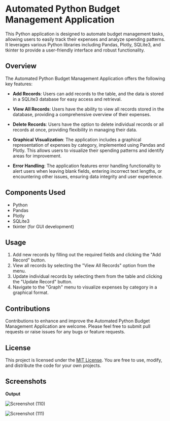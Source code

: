 # Automated Python Budget Management Application

This Python application is designed to automate budget management tasks, allowing users to easily track their expenses and analyze spending patterns. It leverages various Python libraries including Pandas, Plotly, SQLite3, and tkinter to provide a user-friendly interface and robust functionality.

## Overview

The Automated Python Budget Management Application offers the following key features:

- **Add Records**: Users can add records to the table, and the data is stored in a SQLite3 database for easy access and retrieval.

- **View All Records**: Users have the ability to view all records stored in the database, providing a comprehensive overview of their expenses.

- **Delete Records**: Users have the option to delete individual records or all records at once, providing flexibility in managing their data.

- **Graphical Visualization**: The application includes a graphical representation of expenses by category, implemented using Pandas and Plotly. This allows users to visualize their spending patterns and identify areas for improvement.

- **Error Handling**: The application features error handling functionality to alert users when leaving blank fields, entering incorrect text lengths, or encountering other issues, ensuring data integrity and user experience.

## Components Used

- Python
- Pandas
- Plotly
- SQLite3
- tkinter (for GUI development)


## Usage

1. Add new records by filling out the required fields and clicking the "Add Record" button.
2. View all records by selecting the "View All Records" option from the menu.
3. Update individual records by selecting them from the table and clicking the "Update Record" button.
4. Navigate to the "Graph" menu to visualize expenses by category in a graphical format.

## Contributions

Contributions to enhance and improve the Automated Python Budget Management Application are welcome. Please feel free to submit pull requests or raise issues for any bugs or feature requests.

## License

This project is licensed under the [MIT License](LICENSE). You are free to use, modify, and distribute the code for your own projects.


## Screenshots

**Output**

![Screenshot (110)](https://github.com/adarshsonkusre/Automated-Python-Budget-Tracker-Application/assets/115790171/2b1ff648-a884-4ffb-b938-24800a86ac70)

![Screenshot (111)](https://github.com/adarshsonkusre/Automated-Python-Budget-Tracker-Application/assets/115790171/6556aab8-85bd-4f86-938a-6a90d74b3fad)







